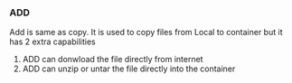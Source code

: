 ### ADD

Add is same as copy. It is used to copy files from Local to container but it has 2 extra capabilities

1. ADD can donwload the file directly from internet
2. ADD can unzip or untar the file directly into the      container
